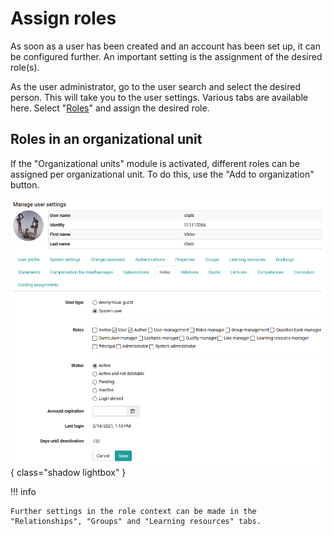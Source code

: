 # Assign roles

As soon as a user has been created and an account has been set up, it can be configured further. An important setting is the assignment of the desired role(s).

As the user administrator, go to the user search and select the desired person. This will take you to the user settings. Various tabs are available here. Select "[Roles](../../../manual_user/basic_concepts/Roles_Rights)" and assign the desired role.



## Roles in an organizational unit

If the "Organizational units" module is activated, different roles can be assigned per organizational unit. To do this, use the "Add to organization" button. 

![Role settings in user administration](assets/manage_user_settings.png){ class="shadow lightbox" }

!!! info

	Further settings in the role context can be made in the "Relationships", "Groups" and "Learning resources" tabs.
